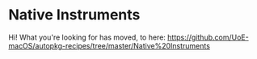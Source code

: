 Native Instruments
=================

Hi! What you're looking for has moved, to here: https://github.com/UoE-macOS/autopkg-recipes/tree/master/Native%20Instruments
